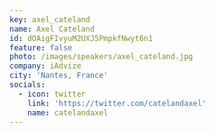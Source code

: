 ```yaml
---
key: axel_cateland
name: Axel Cateland
id: dOAigFIvyuM2UXJ5PmpkfNwyt6n1
feature: false
photo: /images/speakers/axel_cateland.jpg
company: iAdvize
city: 'Nantes, France'
socials:
  - icon: twitter
    link: 'https://twitter.com/catelandaxel'
    name: catelandaxel
---
```

